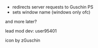 - redirects server requests to Guschin PS
- sets window name (windows only ofc)

and more later?

lead mod dev: user95401

icon by zGuschin